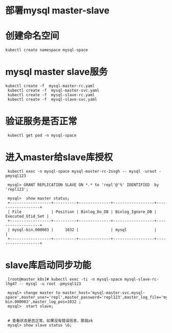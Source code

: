 # 部署mysql master-slave

# 创建命名空间
    kubectl create namespace mysql-space
    
 # mysql master slave服务
    kubectl create -f  mysql-master-rc.yaml
     kubectl create -f  mysql-master-svc.yaml
     kubectl create -f  mysql-slave-rc.yaml
     kubectl create -f  mysql-slave-svc.yaml
     
# 验证服务是否正常
     kubectl get pod -n mysql-space
     
# 进入master给slave库授权
     kubectl exec -n mysql-space mysql-master-rc-2ssgh -- mysql -uroot -pmysql123
     
     mysql> GRANT REPLICATION SLAVE ON *.* to 'repl'@'%' IDENTIFIED  by 'repl123';
     
     mysql>  show master status;
     +------------------+----------+--------------+------------------+-------------------+
     | File             | Position | Binlog_Do_DB | Binlog_Ignore_DB | Executed_Gtid_Set |
     +------------------+----------+--------------+------------------+-------------------+
     | mysql-bin.000003 |     1032 |              | mysql            |                   |
     +------------------+----------+--------------+------------------+-------------------+
  
 # slave库启动同步功能   
     [root@master k8s]# kubectl exec -ti -n mysql-space mysql-slave-rc-lhg47 -- mysql -u root -pmysql123
     
     mysql> change master to master_host='mysql-master-svc.mysql-space',master_user='repl',master_password='repl123',master_log_file='mysql-bin.000003',master_log_pos=1032 ;
     mysql>  start slave;
     

     # 查看状态是否正常，如果没有错误信息，那就ok
     mysql> show slave status \G;    